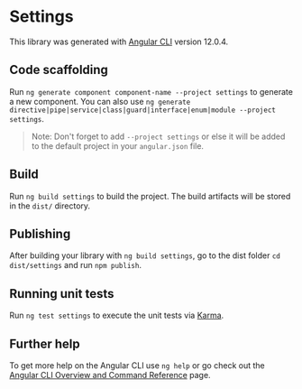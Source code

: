 # Settings

This library was generated with [Angular CLI](https://github.com/angular/angular-cli) version 12.0.4.

## Code scaffolding

Run `ng generate component component-name --project settings` to generate a new component. You can also use `ng generate directive|pipe|service|class|guard|interface|enum|module --project settings`.
> Note: Don't forget to add `--project settings` or else it will be added to the default project in your `angular.json` file. 

## Build

Run `ng build settings` to build the project. The build artifacts will be stored in the `dist/` directory.

## Publishing

After building your library with `ng build settings`, go to the dist folder `cd dist/settings` and run `npm publish`.

## Running unit tests

Run `ng test settings` to execute the unit tests via [Karma](https://karma-runner.github.io).

## Further help

To get more help on the Angular CLI use `ng help` or go check out the [Angular CLI Overview and Command Reference](https://angular.io/cli) page.
